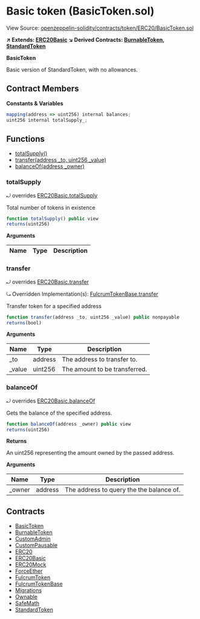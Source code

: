# Basic token (BasicToken.sol)

View Source: [openzeppelin-solidity/contracts/token/ERC20/BasicToken.sol](../openzeppelin-solidity/contracts/token/ERC20/BasicToken.sol)

**↗ Extends: [ERC20Basic](ERC20Basic.md)**
**↘ Derived Contracts: [BurnableToken](BurnableToken.md), [StandardToken](StandardToken.md)**

**BasicToken**

Basic version of StandardToken, with no allowances.

## Contract Members
**Constants & Variables**

```js
mapping(address => uint256) internal balances;
uint256 internal totalSupply_;

```

## Functions

- [totalSupply()](#totalsupply)
- [transfer(address _to, uint256 _value)](#transfer)
- [balanceOf(address _owner)](#balanceof)

### totalSupply

⤾ overrides [ERC20Basic.totalSupply](ERC20Basic.md#totalsupply)

Total number of tokens in existence

```js
function totalSupply() public view
returns(uint256)
```

**Arguments**

| Name        | Type           | Description  |
| ------------- |------------- | -----|

### transfer

⤾ overrides [ERC20Basic.transfer](ERC20Basic.md#transfer)

⤿ Overridden Implementation(s): [FulcrumTokenBase.transfer](FulcrumTokenBase.md#transfer)

Transfer token for a specified address

```js
function transfer(address _to, uint256 _value) public nonpayable
returns(bool)
```

**Arguments**

| Name        | Type           | Description  |
| ------------- |------------- | -----|
| _to | address | The address to transfer to. | 
| _value | uint256 | The amount to be transferred. | 

### balanceOf

⤾ overrides [ERC20Basic.balanceOf](ERC20Basic.md#balanceof)

Gets the balance of the specified address.

```js
function balanceOf(address _owner) public view
returns(uint256)
```

**Returns**

An uint256 representing the amount owned by the passed address.

**Arguments**

| Name        | Type           | Description  |
| ------------- |------------- | -----|
| _owner | address | The address to query the the balance of. | 

## Contracts

* [BasicToken](BasicToken.md)
* [BurnableToken](BurnableToken.md)
* [CustomAdmin](CustomAdmin.md)
* [CustomPausable](CustomPausable.md)
* [ERC20](ERC20.md)
* [ERC20Basic](ERC20Basic.md)
* [ERC20Mock](ERC20Mock.md)
* [ForceEther](ForceEther.md)
* [FulcrumToken](FulcrumToken.md)
* [FulcrumTokenBase](FulcrumTokenBase.md)
* [Migrations](Migrations.md)
* [Ownable](Ownable.md)
* [SafeMath](SafeMath.md)
* [StandardToken](StandardToken.md)
